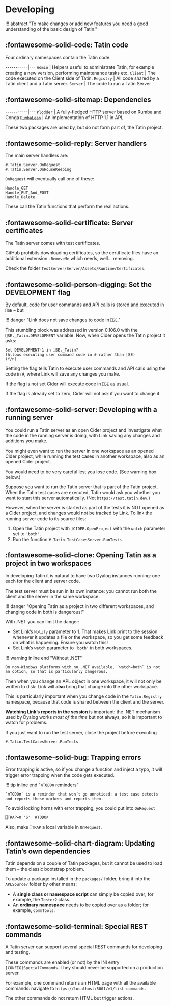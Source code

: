 # Developing

!!! abstract "To make changes or add new features you need a good understanding of the basic design of Tatin."


## :fontawesome-solid-code: Tatin code

Four ordinary namespaces contain the Tatin code.

-----------|---
`Admin`    | Helpers useful to administrate Tatin, for example creating a new version, performing maintenance tasks etc.
`Client`   | The code executed on the Client side of Tatin.
`Registry` | All code shared by a Tatin client and a Tatin server.
`Server`   | The code to run a Tatin Server


## :fontawesome-solid-sitemap: Dependencies

-----------|---
[`Plodder`](https://github.com/aplteam/Plodder) | A fully-fledged HTTP server based on Rumba and Conga
[`RumbaLean`](https://github.com/aplteam/RumbaLean) | An implementation of HTTP 1.1 in APL

These two packages are used by, but do not form part of, the Tatin project.


## :fontawesome-solid-reply: Server handlers

The main server handlers are:

    #.Tatin.Server.OnRequest
    #.Tatin.Server.OnHouseKeeping

`OnRequest` will eventually call one of these:

    Handle_GET
    Handle_PUT_And_POST
    Handle_Delete

These call the Tatin functions that perform the real actions.


## :fontawesome-solid-certificate: Server certificates

The Tatin server comes with test certificates.

GitHub prohibits downloading certificates, so the certificate files have an additional extension `.RemoveMe` which needs, well… removing.

Check the folder `TestServer/Server/Assets/Runtime/Certificates`.



## :fontawesome-solid-person-digging: Set the DEVELOPMENT flag

By default, code for user commands and API calls is stored and executed in `⎕SE` – but

!!! danger "Link does not save changes to code in `⎕SE`."

This stumbling block was addressed in version 0.106.0
with the `⎕SE._Tatin.DEVELOPMENT` variable.
Now, when Cider opens the Tatin project it asks:

    Set DEVELOPMENT←1 in ⎕SE._Tatin?
    (Allows executing user command code in # rather than ⎕SE)
    (Y/n)

Setting the flag tells Tatin to execute user commands and API calls using the code in `#`, where Link will save any changes you make.

If the flag is not set Cider <!-- won’t ask the question, and  --> will execute code in `⎕SE` as usual.

If the flag is already set to zero, Cider will not ask if you want to change it.

<!-- 
FIXME
Can this be right? Cider will ask if you want the flag set, but only if the flag is already set?
 -->


## :fontawesome-solid-server: Developing with a running server

You could run a Tatin server as an open Cider project
and investigate what the code in the running server is doing, with Link saving any changes and additions you make.

You might even want to run the server in one workspace as an opened Cider project, while running the test cases in another workspace, also as an opened Cider project.

You would need to be very careful lest you lose code. (See warning box below.)

Suppose you want to run the Tatin server that is part of the Tatin project.
When the Tatin test cases are executed, Tatin would ask you whether you want to start this server automatically.
(Not `https://test.tatin.dev`.)

However, when the server is started as part of the tests it is NOT opened as a Cider project, and changes would not be tracked by Link.
To link the running server code to its source files:

1. Open the Tatin project with `]CIDER.OpenProject` with the `watch` parameter set to `'both'`.
1. Run the function `#.Tatin.TestCasesServer.RunTests`


## :fontawesome-solid-clone: Opening Tatin as a project in two workspaces

In developing Tatin it is natural to have two Dyalog instances running: one each for the client and server code.

The test server must be run in its own instance: you cannot run both the client and the server in the same workspace.

!!! danger "Opening Tatin as a project in two different workspaces, and changing code in both is dangerous!"

With .NET you can limit the danger:

-   Set Link’s `Notify` parameter to 1. That makes Link print to the session whenever it updates a file or the workspace, so you get some feedback on what is happening. Ensure you watch this!
-   Set Link’s `watch` parameter to `'both'` in both workspaces.

!!! warning inline end "Without .NET"

    On non-Windows platforms with no .NET available, `watch=both` is not an option, so that is particularly dangerous.

Then when you change an APL object in one workspace, it will not only be written to disk: Link will **also** bring that change into the other workspace.

This is particularly important when you change code in the `Tatin.Registry` namespace, because that code is shared between the client and the server.

**Watching Link’s reports in the session**
is important: the .NET mechanism used by Dyalog works _most of the time_ but not always, so it is important to watch for problems.

If you just want to run the test server, close the project before executing

    #.Tatin.TestCasesServer.RunTests


## :fontawesome-solid-bug: Trapping errors

Error trapping is active, so if you change a function and inject a typo, it will trigger error trapping when the code gets executed.

!!! tip inline end "`⍝TODO⍝` reminders"

    `⍝TODO⍝` is a reminder that won’t go unnoticed: a test case detects and reports these markers and reports them.

To avoid locking horns with error trapping, you could put into `OnRequest`

    ⎕TRAP←0 'S'  ⍝TODO⍝

Also, make `⎕TRAP` a local variable in `OnRequest`.


## :fontawesome-solid-chart-diagram: Updating Tatin’s own dependencies

Tatin depends on a couple of Tatin packages, but it cannot be used to load them – the classic bootstrap problem.

To update a package installed in the `packages/` folder, bring it into the `APLSource/` folder by other means:

-   A **single class or namespace script** can simply be copied over; for example, the `Tester2` class.
-   An **ordinary namespace** needs to be copied over as a folder; for example, `CommTools`.



## :fontawesome-solid-terminal: Special REST commands

A Tatin server can support several special REST commands for developing and testing.

These commands are enabled (or not) by the INI entry `[CONFIG]SpecialCommands`.
They should never be supported on a production server.

For example, one command returns an HTML page with all the available commands: navigate to `https://localhost:5001/v1/list-commands`.

The other commands do not return HTML but trigger actions.


